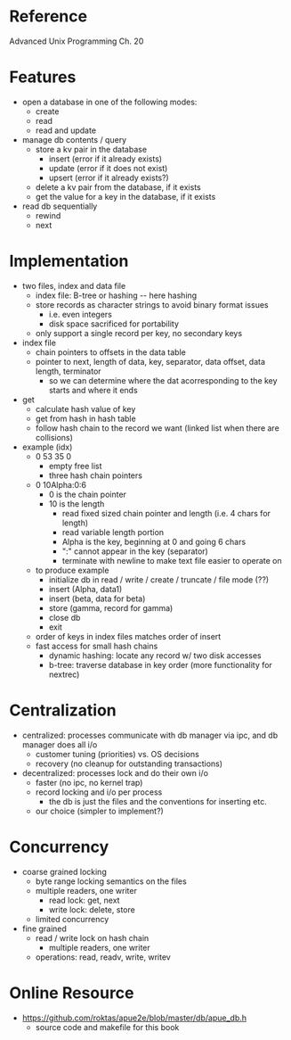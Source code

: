 # Reference

Advanced Unix Programming Ch. 20

# Features

* open a database in one of the following modes:
    * create
    * read
    * read and update
* manage db contents / query
    * store a kv pair in the database
        * insert (error if it already exists)
        * update (error if it does not exist)
        * upsert (error if it already exists?)
    * delete a kv pair from the database, if it exists
    * get the value for a key in the database, if it exists
* read db sequentially
    * rewind
    * next

# Implementation

* two files, index and data file
    * index file: B-tree or hashing -- here hashing
    * store records as character strings to avoid binary format issues
        * i.e. even integers
        * disk space sacrificed for portability
    * only support a single record per key, no secondary keys
* index file
    * chain pointers to offsets in the data table
    * pointer to next, length of data, key, separator, data offset, data length, terminator
        * so we can determine where the dat acorresponding to the key starts and where it ends
* get
    * calculate hash value of key
    * get from hash in hash table
    * follow hash chain to the record we want (linked list when there are collisions)
* example (idx)
    * 0 53 35 0
        * empty free list
        * three hash chain pointers
    * 0 10Alpha:0:6
        * 0 is the chain pointer
        * 10 is the length
            * read fixed sized chain pointer and length (i.e. 4 chars for length)
            * read variable length portion
            * Alpha is the key, beginning at 0 and going 6 chars
            * ":" cannot appear in the key (separator)
            * terminate with newline to make text file easier to operate on
    * to produce example
        * initialize db in read / write / create / truncate / file mode (??)
        * insert (Alpha, data1)
        * insert (beta, data for beta)
        * store (gamma, record for gamma)
        * close db
        * exit
    * order of keys in index files matches order of insert
    * fast access for small hash chains
        * dynamic hashing: locate any record w/ two disk accesses
        * b-tree: traverse database in key order (more functionality for nextrec)

# Centralization

* centralized: processes communicate with db manager via ipc, and db manager does all i/o
    * customer tuning (priorities) vs. OS decisions
    * recovery (no cleanup for outstanding transactions)
* decentralized: processes lock and do their own i/o
    * faster (no ipc, no kernel trap)
    * record locking and i/o per process
        * the db is just the files and the conventions for inserting etc.
    * our choice (simpler to implement?)

# Concurrency

* coarse grained locking
    * byte range locking semantics on the files
    * multiple readers, one writer
        * read lock: get, next
        * write lock: delete, store
    * limited concurrency
* fine grained
    * read / write lock on hash chain
        * multiple readers, one writer
    * operations:
        read, readv, write, writev

# Online Resource
* https://github.com/roktas/apue2e/blob/master/db/apue_db.h
    * source code and makefile for this book
